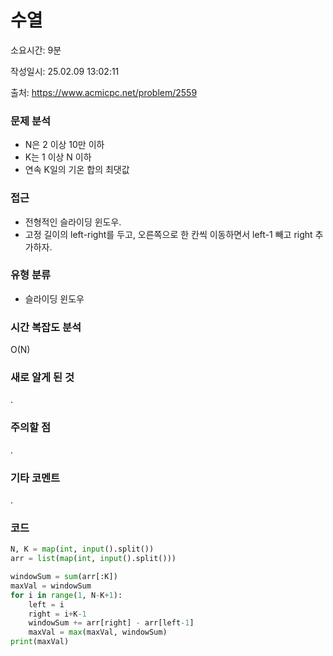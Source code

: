 # 수열

소요시간: 9분

작성일시: 25.02.09 13:02:11

출처: https://www.acmicpc.net/problem/2559

### 문제 분석
- N은 2 이상 10만 이하
- K는 1 이상 N 이하
- 연속 K일의 기온 합의 최댓값

### 접근
- 전형적인 슬라이딩 윈도우.
- 고정 길이의 left-right를 두고, 오른쪽으로 한 칸씩 이동하면서 left-1 빼고 right 추가하자.

### 유형 분류
- 슬라이딩 윈도우

### 시간 복잡도 분석
O(N)

### 새로 알게 된 것
.

### 주의할 점
.

### 기타 코멘트
.

### 코드
```python
N, K = map(int, input().split())
arr = list(map(int, input().split()))

windowSum = sum(arr[:K])
maxVal = windowSum
for i in range(1, N-K+1):
    left = i
    right = i+K-1
    windowSum += arr[right] - arr[left-1]
    maxVal = max(maxVal, windowSum)
print(maxVal)
```